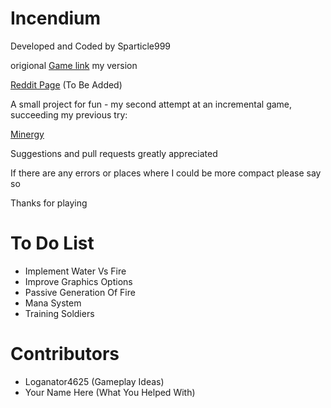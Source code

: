 # Incendium

Developed and Coded by Sparticle999

origional [Game link](http://sparticle999.github.io/Minergy2/)
my version 

[Reddit Page]() (To Be Added)

A small project for fun - my second attempt at an incremental game, succeeding my previous try:

[Minergy](http://sparticle999.github.io/Minergy/)

Suggestions and pull requests greatly appreciated

If there are any errors or places where I could be more compact please say so

Thanks for playing

# To Do List

- Implement Water Vs Fire
- Improve Graphics Options
- Passive Generation Of Fire
- Mana System
- Training Soldiers

# Contributors
- Loganator4625 (Gameplay Ideas)
- Your Name Here (What You Helped With)
